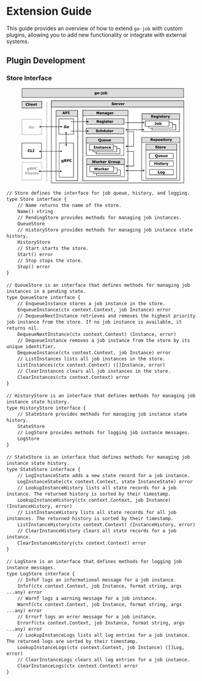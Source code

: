 # Extension Guide

This guide provides an overview of how to extend `go-job` with custom plugins, allowing you to add new functionality or integrate with external systems.

## Plugin Development

### Store Interface

<figure>
<img src="img/job-framework.png" alt="job framework" />
</figure>

    // Store defines the interface for job queue, history, and logging.
    type Store interface {
        // Name returns the name of the store.
        Name() string
        // PendingStore provides methods for managing job instances.
        QueueStore
        // HistoryStore provides methods for managing job instance state history.
        HistoryStore
        // Start starts the store.
        Start() error
        // Stop stops the store.
        Stop() error
    }

    // QueueStore is an interface that defines methods for managing job instances in a pending state.
    type QueueStore interface {
        // EnqueueInstance stores a job instance in the store.
        EnqueueInstance(ctx context.Context, job Instance) error
        // DequeueNextInstance retrieves and removes the highest priority job instance from the store. If no job instance is available, it returns nil.
        DequeueNextInstance(ctx context.Context) (Instance, error)
        // DequeueInstance removes a job instance from the store by its unique identifier.
        DequeueInstance(ctx context.Context, job Instance) error
        // ListInstances lists all job instances in the store.
        ListInstances(ctx context.Context) ([]Instance, error)
        // ClearInstances clears all job instances in the store.
        ClearInstances(ctx context.Context) error
    }

    // HistoryStore is an interface that defines methods for managing job instance state history.
    type HistoryStore interface {
        // StateStore provides methods for managing job instance state history.
        StateStore
        // LogStore provides methods for logging job instance messages.
        LogStore
    }

    // StateStore is an interface that defines methods for managing job instance state history.
    type StateStore interface {
        // LogInstanceState adds a new state record for a job instance.
        LogInstanceState(ctx context.Context, state InstanceState) error
        // LookupInstanceHistory lists all state records for a job instance. The returned history is sorted by their timestamp.
        LookupInstanceHistory(ctx context.Context, job Instance) (InstanceHistory, error)
        // ListInstanceHistory lists all state records for all job instances. The returned history is sorted by their timestamp.
        ListInstanceHistory(ctx context.Context) (InstanceHistory, error)
        // ClearInstanceHistory clears all state records for a job instance.
        ClearInstanceHistory(ctx context.Context) error
    }

    // LogStore is an interface that defines methods for logging job instance messages.
    type LogStore interface {
        // Infof logs an informational message for a job instance.
        Infof(ctx context.Context, job Instance, format string, args ...any) error
        // Warnf logs a warning message for a job instance.
        Warnf(ctx context.Context, job Instance, format string, args ...any) error
        // Errorf logs an error message for a job instance.
        Errorf(ctx context.Context, job Instance, format string, args ...any) error
        // LookupInstanceLogs lists all log entries for a job instance. The returned logs are sorted by their timestamp.
        LookupInstanceLogs(ctx context.Context, job Instance) ([]Log, error)
        // ClearInstanceLogs clears all log entries for a job instance.
        ClearInstanceLogs(ctx context.Context) error
    }
